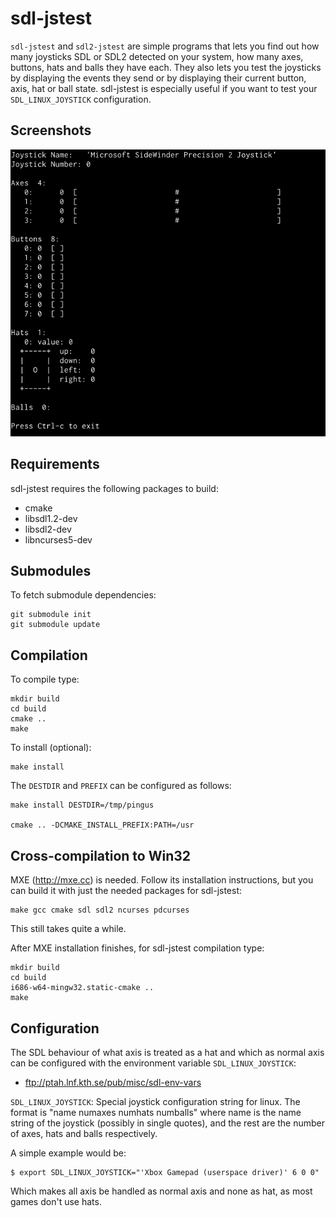sdl-jstest
==========

`sdl-jstest` and `sdl2-jstest` are simple programs that lets you find
out how many joysticks SDL or SDL2 detected on your system, how many
axes, buttons, hats and balls they have each. They also lets you test
the joysticks by displaying the events they send or by displaying
their current button, axis, hat or ball state. sdl-jstest is
especially useful if you want to test your `SDL_LINUX_JOYSTICK`
configuration.


Screenshots
-----------

![sdl-jstest 0.2.1](screenshots/screenshot-0.2.1-2.png)


Requirements
------------

sdl-jstest requires the following packages to build:

* cmake
* libsdl1.2-dev
* libsdl2-dev
* libncurses5-dev


Submodules
----------

To fetch submodule dependencies:

    git submodule init
    git submodule update


Compilation
-----------

To compile type:

    mkdir build
    cd build
    cmake ..
    make

To install (optional):

    make install

The `DESTDIR` and `PREFIX` can be configured as follows:

    make install DESTDIR=/tmp/pingus

    cmake .. -DCMAKE_INSTALL_PREFIX:PATH=/usr


Cross-compilation to Win32
--------------------------

MXE (http://mxe.cc) is needed. Follow its installation instructions,
but you can build it with just the needed packages for sdl-jstest:

    make gcc cmake sdl sdl2 ncurses pdcurses

This still takes quite a while.

After MXE installation finishes, for sdl-jstest compilation type:

    mkdir build
    cd build
    i686-w64-mingw32.static-cmake ..
    make


Configuration
-------------

The SDL behaviour of what axis is treated as a hat and which as normal
axis can be configured with the environment variable
`SDL_LINUX_JOYSTICK`:

 * ftp://ptah.lnf.kth.se/pub/misc/sdl-env-vars

`SDL_LINUX_JOYSTICK`:
	Special joystick configuration string for linux. The format is
	"name numaxes numhats numballs"
	where name is the name string of the joystick (possibly in single
	quotes), and the rest are the number of axes, hats and balls
	respectively.

A simple example would be:

    $ export SDL_LINUX_JOYSTICK="'Xbox Gamepad (userspace driver)' 6 0 0"

Which makes all axis be handled as normal axis and none as hat, as
most games don't use hats.
